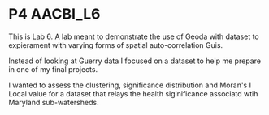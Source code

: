 
# P4 AACBI_L6

This is Lab 6. A lab meant to demonstrate the use of Geoda with dataset to expierament with varying forms of spatial auto-correlation Guis.

Instead of looking at Guerry data I focused on a dataset to help me prepare in one of my final projects.

I wanted to assess the clustering, significance distribution and Moran's I Local value for a dataset that relays the health siginificance associatd wtih Maryland sub-watersheds.

